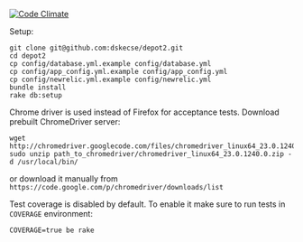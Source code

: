 [![Code Climate](https://codeclimate.com/github/dskecse/depot2.png)](https://codeclimate.com/github/dskecse/depot2)

Setup:

    git clone git@github.com:dskecse/depot2.git
    cd depot2
    cp config/database.yml.example config/database.yml
    cp config/app_config.yml.example config/app_config.yml
    cp config/newrelic.yml.example config/newrelic.yml
    bundle install
    rake db:setup

Chrome driver is used instead of Firefox for acceptance tests.
Download prebuilt ChromeDriver server:

    wget http://chromedriver.googlecode.com/files/chromedriver_linux64_23.0.1240.0.zip
    sudo unzip path_to_chromedriver/chromedriver_linux64_23.0.1240.0.zip -d /usr/local/bin/

or download it manually from `https://code.google.com/p/chromedriver/downloads/list`

Test coverage is disabled by default. To enable it make sure to run tests in `COVERAGE` environment:

    COVERAGE=true be rake
